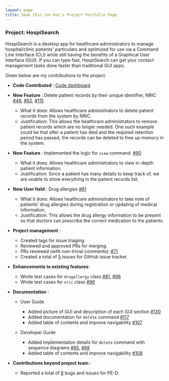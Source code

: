```yaml
---
layout: page
title: Sean Chin Jun Kai's Project Portfolio Page
---
```


### Project: HospiSearch

HospiSearch is a desktop app for healthcare administrators to manage hospital/clinic patients' particulars and optimized for use via a Command Line Interface (CLI) while still having the benefits of a Graphical User Interface (GUI). If you can type fast, HospiSearch can get your contact management tasks done faster than traditional GUI apps.

Given below are my contributions to the project.

* **Code Contributed** : [Code dashboard](https://nus-cs2103-ay2223s2.github.io/tp-dashboard/?search=SeanChinJunKai&breakdown=true&sort=groupTitle%20dsc&sortWithin=title&since=2023-02-17&timeframe=commit&mergegroup=&groupSelect=groupByRepos&checkedFileTypes=docs~functional-code~test-code~other)


* **New Feature** : Delete patient records by their unique identifier, NRIC [\#49](https://github.com/AY2223S2-CS2103T-T11-4/tp/pull/49), [\#62](https://github.com/AY2223S2-CS2103T-T11-4/tp/pull/62), [\#115](https://github.com/AY2223S2-CS2103T-T11-4/tp/pull/115)
    * What it does: Allows healthcare administrators to delete patient records from the system by NRIC.
    * Justification: This allows the healthcare administrators to remove patient records which are no longer needed. One such example could be that after a patient has died and the required retention period has passed, the records can be deleted to free up memory in the system.


* **New Feature** : Implemented the logic for `view` command. [\#90](https://github.com/AY2223S2-CS2103T-T11-4/tp/pull/90)
    * What it does: Allows healthcare administrators to view in-depth patient information.
    * Justification: Since a patient has many details to keep track of, we are unable to show everything in the patient records list.


* **New User field** : Drug allergies [\#81](https://github.com/AY2223S2-CS2103T-T11-4/tp/pull/81)
    * What it does: Allows healthcare administrators to take note of patients' drug allergies during registration or updating of medical information.
    * Justification: This allows the drug allergy information to be present so that doctors can prescribe the correct medication to the patients.


* **Project management** :
    * Created tags for issue triaging.
    * Reviewed and approved PRs for merging.
    * PRs reviewed (with non-trivial comments): [\#71](https://github.com/AY2223S2-CS2103T-T11-4/tp/pull/71)
    * Created a total of [5](https://github.com/AY2223S2-CS2103T-T11-4/tp/issues?q=is%3Aissue+author%3ASeanChinJunKai+) issues for GitHub issue tracker.


* **Enhancements to existing features**:
    * Wrote test cases for `drugallergy` class [\#81](https://github.com/AY2223S2-CS2103T-T11-4/tp/pull/81), [\#96](https://github.com/AY2223S2-CS2103T-T11-4/tp/pull/96)
    * Wrote test cases for `nric` class [\#96](https://github.com/AY2223S2-CS2103T-T11-4/tp/pull/96)


* **Documentation** :
    * User Guide
        * Added picture of GUI and description of each GUI section [\#130](https://github.com/AY2223S2-CS2103T-T11-4/tp/pull/130)
        * Added documentation for `delete` command [\#117](https://github.com/AY2223S2-CS2103T-T11-4/tp/pull/117)
        * Added table of contents and improve navigability [\#107](https://github.com/AY2223S2-CS2103T-T11-4/tp/pull/107)

    * Developer Guide
        * Added implementation details for `delete` command with sequence diagrams [\#85](https://github.com/AY2223S2-CS2103T-T11-4/tp/pull/85), [\#88](https://github.com/AY2223S2-CS2103T-T11-4/tp/pull/88)
        * Added table of contents and improve navigability [\#108](https://github.com/AY2223S2-CS2103T-T11-4/tp/pull/108)


* **Contributions beyond project team** :
    * Reported a total of [6](https://github.com/SeanChinJunKai/ped/issues) bugs and issues for PE-D.
